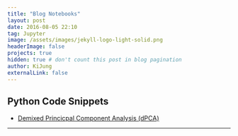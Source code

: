 ```yaml
---
title: "Blog Notebooks"
layout: post
date: 2016-08-05 22:10
tag: Jupyter
image: /assets/images/jekyll-logo-light-solid.png
headerImage: false
projects: true
hidden: true # don't count this post in blog pagination
author: KiJung
externalLink: false
---
```


Python Code Snippets
---

- <a href="https://nbviewer.jupyter.org/github/kijungyoon/blog-notebooks/blob/master/demixed_principal_component_analysis.ipynb">Demixed Princicpal Component Analysis (dPCA)</a>

---


